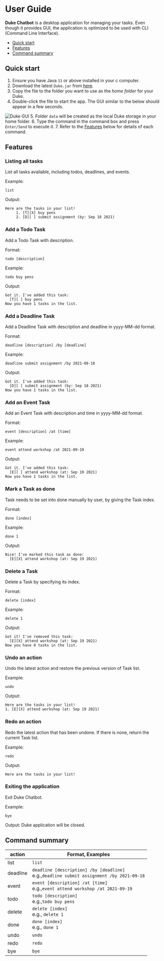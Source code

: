 # User Guide
**Duke Chatbot** is a desktop application for managing your
tasks. Even though it provides GUI, the application is optimized
to be used with CLI (Command Line Interface).

* [Quick start](#quick-start)
* [Features](#features)
* [Command summary](#command-summary)

## Quick start
1. Ensure you have Java `11` or above installed in your c
   computer.
2. Download the latest `Duke.jar` from [here](#).
3. Copy the file to the folder you want to use as the
   *home folder* for your Duke.
4. Double-click the file to start the app. The GUI 
   similar to the below should appear in a few seconds.

![Duke GUI](Ui.png)
5. Folder `data` will be created as the local Duke storage in your home folder.
6. Type the command in the command box and press `Enter/Send` to
   execute it.
7. Refer to the [Features](#features) below for details of each
   command.
   
## Features
### Listing all tasks
List all tasks available, including todos, deadlines, and events.

Example:

`list`

Output:
```
Here are the tasks in your list!
     1. [T][X] buy pens
     2. [D][ ] submit assignment (by: Sep 18 2021)
```

### Add a Todo Task
Add a Todo Task with description.

Format:

`todo [description]`

Example:

`todo buy pens`

Output:
```
Got it. I've added this task:
  [T][ ] buy pens
Now you have 1 tasks in the list.
```

### Add a Deadline Task
Add a Deadline Task with description and deadline in yyyy-MM-dd format.

Format:

`deadline [description] /by [deadline]`

Example:

`deadline submit assignment /by 2021-09-18`

Output:
```
Got it. I've added this task:
  [D][ ] submit assignment (by: Sep 18 2021)
Now you have 1 tasks in the list.

```

### Add an Event Task
Add an Event Task with description and time in yyyy-MM-dd format.

Format:

`event [description] /at [time]`

Example:

`event attend workshop /at 2021-09-19`

Output:
```
Got it. I've added this task:
  [E][ ] attend workshop (at: Sep 19 2021)
Now you have 1 tasks in the list.
```

### Mark a Task as done
Task needs to be set into done manually by user, by giving the Task index.

Format:

`done [index]`

Example:

`done 1`

Output:
```
Nice! I've marked this task as done:
  [E][X] attend workshop (at: Sep 19 2021)
```

### Delete a Task
Delete a Task by specifying its index.

Format:

`delete [index]`

Example:

`delete 1`

Output:
```
Got it! I've removed this task:
  [E][X] attend workshop (at: Sep 19 2021)
Now you have 0 tasks in the list.

```

### Undo an action
Undo the latest action and restore the previous version of Task list.

Example:

`undo`

Output:
```
Here are the tasks in your list!
1. [E][X] attend workshop (at: Sep 19 2021)
```

### Redo an action
Redo the latest action that has been undone. If there is none, return the current Task list.

Example:

`redo`

Output:

```
Here are the tasks in your list!
```

### Exiting the application
Exit Duke Chatbot.

Example:

`bye`

Output:
Duke application will be closed.

## Command summary

|action  |Format, Examples|
|--------|----------------|
|list    |`list`|
|deadline|`deadline [description] /by [deadline]`<br>e.g.,`deadline submit assignment /by 2021-09-18`|
|event   |`event [description] /at [time]`<br>e.g.,`event attend workshop /at 2021-09-19`|
|todo    |`todo [description]`<br>e.g.,`todo buy pens`|
|delete  |`delete [index]`<br>e.g., `delete 1`|
|done    |`done [index]`<br>e.g., `done 1`|
|undo    |`undo`|
|redo    |`redo`|
|bye     |`bye`|
